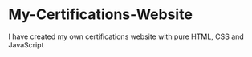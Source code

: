 # My-Certifications-Website

I have created my own certifications website with pure HTML, CSS and JavaScript
